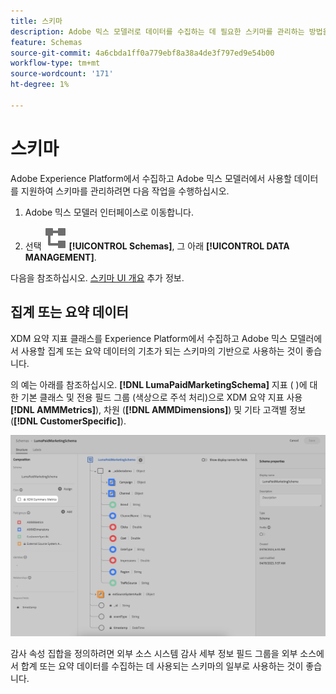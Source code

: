 ```yaml
---
title: 스키마
description: Adobe 믹스 모델러로 데이터를 수집하는 데 필요한 스키마를 관리하는 방법을 알아봅니다.
feature: Schemas
source-git-commit: 4a6cbda1ff0a779ebf8a38a4de3f797ed9e54b00
workflow-type: tm+mt
source-wordcount: '171'
ht-degree: 1%

---
```



# 스키마

Adobe Experience Platform에서 수집하고 Adobe 믹스 모델러에서 사용할 데이터를 지원하여 스키마를 관리하려면 다음 작업을 수행하십시오.

1. Adobe 믹스 모델러 인터페이스로 이동합니다.

1. 선택 ![스키마](../assets/icons/Schemas.svg) **[!UICONTROL Schemas]**, 그 아래 **[!UICONTROL DATA MANAGEMENT]**.

다음을 참조하십시오. [스키마 UI 개요](https://experienceleague.adobe.com/docs/experience-platform/xdm/ui/overview.html?lang=en) 추가 정보.

## 집계 또는 요약 데이터

XDM 요약 지표 클래스를 Experience Platform에서 수집하고 Adobe 믹스 모델러에서 사용할 집계 또는 요약 데이터의 기초가 되는 스키마의 기반으로 사용하는 것이 좋습니다.

의 예는 아래를 참조하십시오. **[!DNL LumaPaidMarketingSchema]** 지표 ( )에 대한 기본 클래스 및 전용 필드 그룹 (색상으로 주석 처리)으로 XDM 요약 지표 사용&#x200B;**[!DNL AMMMetrics]**), 차원 (**[!DNL AMMDimensions]**) 및 기타 고객별 정보(**[!DNL CustomerSpecific]**).

![요약 스키마](../assets/summary-schema.png)

감사 속성 집합을 정의하려면 외부 소스 시스템 감사 세부 정보 필드 그룹을 외부 소스에서 합계 또는 요약 데이터를 수집하는 데 사용되는 스키마의 일부로 사용하는 것이 좋습니다.
